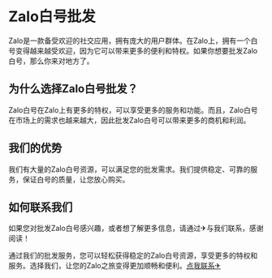 # Zalo白号批发

Zalo是一款备受欢迎的社交应用，拥有庞大的用户群体。在Zalo上，拥有一个白号变得越来越受欢迎，因为它可以带来更多的便利和特权。如果你想要批发Zalo白号，那么你来对地方了。

## 为什么选择Zalo白号批发？

Zalo白号在Zalo上有更多的特权，可以享受更多的服务和功能。而且，Zalo白号在市场上的需求也越来越大，因此批发Zalo白号可以带来更多的商机和利润。

## 我们的优势

我们有大量的Zalo白号资源，可以满足您的批发需求。我们提供稳定、可靠的服务，保证白号的质量，让您放心购买。

## 如何联系我们

如果您对批发Zalo白号感兴趣，或者想了解更多信息，请通过✈与我们联系，感谢阅读！

通过我们的批发服务，您可以轻松获得稳定的Zalo白号资源，享受更多的特权和服务。选择我们，让您的Zalo之旅变得更加顺畅和便利。[点我联系✈](https://gm.G208.com)